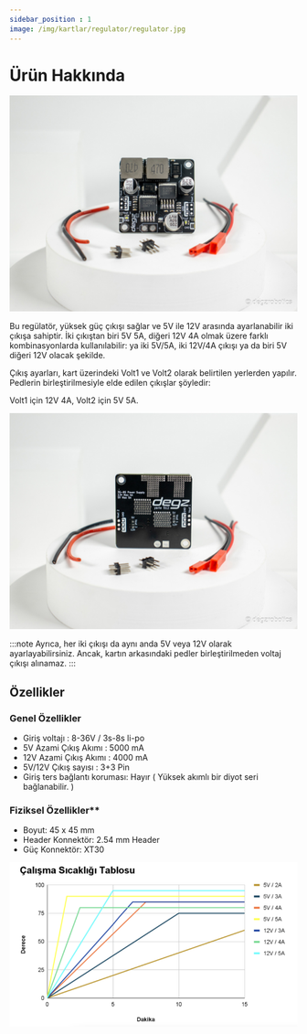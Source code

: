 ```yaml
---
sidebar_position : 1
image: /img/kartlar/regulator/regulator.jpg
---
```


# Ürün Hakkında


![5V 12V Regülator](./image/regulator.jpg)



Bu regülatör, yüksek güç çıkışı sağlar ve 5V ile 12V arasında ayarlanabilir iki çıkışa sahiptir. İki çıkıştan biri 5V 5A, diğeri 12V 4A olmak üzere farklı kombinasyonlarda kullanılabilir: ya iki 5V/5A, iki 12V/4A çıkışı ya da biri 5V diğeri 12V olacak şekilde. 

Çıkış ayarları, kart üzerindeki Volt1 ve Volt2 olarak belirtilen yerlerden yapılır. Pedlerin birleştirilmesiyle elde edilen çıkışlar şöyledir:

Volt1 için 12V 4A,
Volt2 için 5V 5A.



![Regulator Çıkış](./image/regulator2.jpg)


:::note
Ayrıca, her iki çıkışı da aynı anda 5V veya 12V olarak ayarlayabilirsiniz. Ancak, kartın arkasındaki pedler birleştirilmeden voltaj çıkışı alınamaz.
:::



## Özellikler

### Genel Özellikler

- Giriş voltajı : 8-36V / 3s-8s li-po
- 5V Azami Çıkış Akımı : 5000 mA
- 12V Azami Çıkış Akımı : 4000 mA
- 5V/12V Çıkış sayısı : 3+3 Pin
- Giriş ters bağlantı koruması: Hayır ( Yüksek akımlı bir diyot seri bağlanabilir. )
  
### Fiziksel Özellikler**

- Boyut: 45 x 45 mm
- Header Konnektör: 2.54 mm Header
- Güç Konnektör: XT30

![Çalışma Sıcaklığı](./image/WorkingTemp.png)
